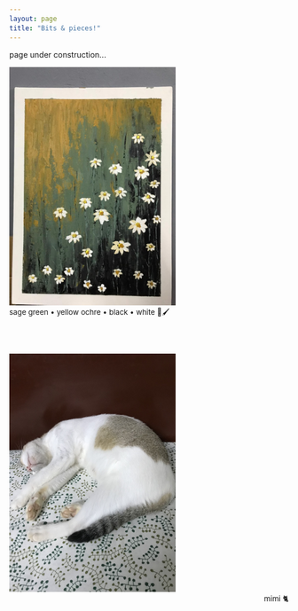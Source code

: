 ```yaml
---
layout: page
title: "Bits & pieces!"
---
```


page under construction...
 &nbsp;    
<html>
  <body>
    <img width="300" height="430" src="/2021_lockdown.JPG" alt="painting1"> 
    <figcaption align = "left"><span style="font-size:0.95em;">sage green • yellow ochre • black • white 🎨🖌</span></figcaption>
  </body>
</html> 
&nbsp;    

 &nbsp;

<html>
  <body>
    <img width="300" height="430" src="mimi.jpg" alt="painting1"> 
    <figcaption align = "right"><span style="font-size:0.95em;">mimi 🐈 </span></figcaption>
  </body>
</html>

 &nbsp;    

 &nbsp;    

 &nbsp;    

 &nbsp;    

 &nbsp;    

 &nbsp;    

&nbsp;    

&nbsp;    

&nbsp;    



&nbsp;    
